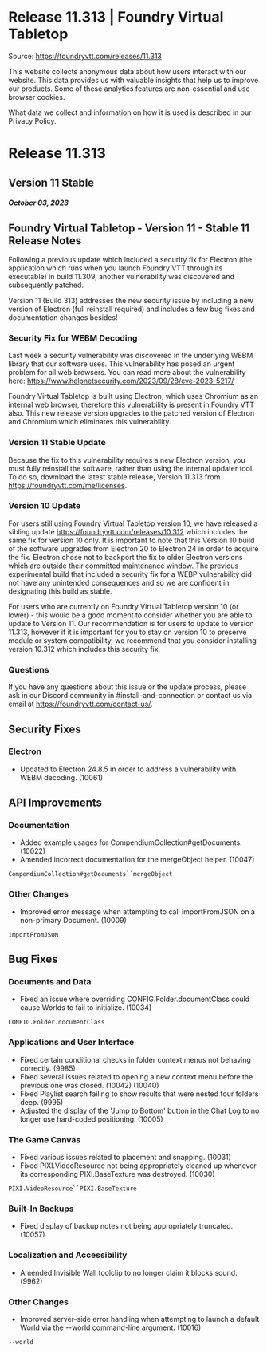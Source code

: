 # Release 11.313 | Foundry Virtual Tabletop

Source: https://foundryvtt.com/releases/11.313

This website collects anonymous data about how users interact with our website. This data provides us with 
        valuable insights that help us to improve our products. Some of these analytics features are non-essential 
        and use browser cookies.

What data we collect and information on how it is used is described in our 
        Privacy Policy.


# Release 11.313


## Version 11 Stable


##### October 03, 2023


## Foundry Virtual Tabletop - Version 11 - Stable 11 Release Notes

Following a previous update which included a security fix for Electron (the application which runs when you launch Foundry VTT through its executable) in build 11.309, another vulnerability was discovered and subsequently patched.

Version 11 (Build 313) addresses the new security issue by including a new version of Electron (full reinstall required) and includes a few bug fixes and documentation changes besides!


### Security Fix for WEBM Decoding

Last week a security vulnerability was discovered in the underlying WEBM library that our software uses. This vulnerability has posed an urgent problem for all web browsers. You can read more about the vulnerability here: https://www.helpnetsecurity.com/2023/09/28/cve-2023-5217/

Foundry Virtual Tabletop is built using Electron, which uses Chromium as an internal web browser, therefore this vulnerability is present in Foundry VTT also. This new release version upgrades to the patched version of Electron and Chromium which eliminates this vulnerability.


### Version 11 Stable Update

Because the fix to this vulnerability requires a new Electron version, you must fully reinstall the software, rather than using the internal updater tool. To do so, download the latest stable release, Version 11.313 from https://foundryvtt.com/me/licenses.


### Version 10 Update

For users still using Foundry Virtual Tabletop version 10, we have released a sibling update https://foundryvtt.com/releases/10.312 which includes the same fix for version 10 only. It is important to note that this Version 10 build of the software upgrades from Electron 20 to Electron 24 in order to acquire the fix. Electron chose not to backport the fix to older Electron versions which are outside their committed maintenance window. The previous experimental build that included a security fix for a WEBP vulnerability did not have any unintended consequences and so we are confident in designating this build as stable.

For users who are currently on Foundry Virtual Tabletop version 10 (or lower) - this would be a good moment to consider whether you are able to update to Version 11. Our recommendation is for users to update to version 11.313, however if it is important for you to stay on version 10 to preserve module or system compatibility, we recommend that you consider installing version 10.312 which includes this security fix.


### Questions

If you have any questions about this issue or the update process, please ask in our Discord community in #install-and-connection or contact us via email at https://foundryvtt.com/contact-us/.


## Security Fixes


### Electron

- Updated to Electron 24.8.5 in order to address a vulnerability with WEBM decoding. (10061)


## API Improvements


### Documentation

- Added example usages for CompendiumCollection#getDocuments. (10022)
- Amended incorrect documentation for the mergeObject helper. (10047)

`CompendiumCollection#getDocuments``mergeObject`
### Other Changes

- Improved error message when attempting to call importFromJSON on a non-primary Document. (10009)

`importFromJSON`
## Bug Fixes


### Documents and Data

- Fixed an issue where overriding CONFIG.Folder.documentClass could cause Worlds to fail to initialize. (10034)

`CONFIG.Folder.documentClass`
### Applications and User Interface

- Fixed certain conditional checks in folder context menus not behaving correctly. (9985)
- Fixed several issues related to opening a new context menu before the previous one was closed. (10042) (10040)
- Fixed Playlist search failing to show results that were nested four folders deep. (9995)
- Adjusted the display of the 'Jump to Bottom' button in the Chat Log to no longer use hard-coded positioning. (10005)


### The Game Canvas

- Fixed various issues related to placement and snapping. (10031)
- Fixed PIXI.VideoResource not being appropriately cleaned up whenever its corresponding PIXI.BaseTexture was destroyed. (10030)

`PIXI.VideoResource``PIXI.BaseTexture`
### Built-In Backups

- Fixed display of backup notes not being appropriately truncated. (10057)


### Localization and Accessibility

- Amended Invisible Wall toolclip to no longer claim it blocks sound. (9962)


### Other Changes

- Improved server-side error handling when attempting to launch a default World via the --world command-line argument. (10016)

`--world`